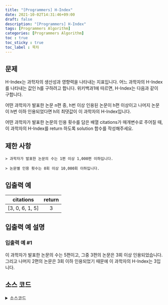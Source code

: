 ```yaml
---
title: "[Programmers] H-Index"
date: 2021-10-02T14:31:46+09:00
draft: false
description: "[Programmers] H-Index"
tags: [Programmers Algorithm]
categories: [Programmers Algorithm]
toc : true
toc_sticky : true
toc_label : 목차
---
```

## 문제
H-Index는 과학자의 생산성과 영향력을 나타내는 지표입니다. 어느 과학자의 H-Index를 나타내는 값인 h를 구하려고 합니다. 위키백과1에 따르면, H-Index는 다음과 같이 구합니다.

어떤 과학자가 발표한 논문 n편 중, h번 이상 인용된 논문이 h편 이상이고 나머지 논문이 h번 이하 인용되었다면 h의 최댓값이 이 과학자의 H-Index입니다.

어떤 과학자가 발표한 논문의 인용 횟수를 담은 배열 citations가 매개변수로 주어질 때, 이 과학자의 H-Index를 return 하도록 solution 함수를 작성해주세요.

## 제한 사항

    > 과학자가 발표한 논문의 수는 1편 이상 1,000편 이하입니다.

    > 논문별 인용 횟수는 0회 이상 10,000회 이하입니다.

## 입출력 예

|citations|return|
|:-----------------:|:----------------------:|
|[3, 0, 6, 1, 5]|3|


## 입출력 예 설명

### 입출력 예 #1

이 과학자가 발표한 논문의 수는 5편이고, 그중 3편의 논문은 3회 이상 인용되었습니다. 그리고 나머지 2편의 논문은 3회 이하 인용되었기 때문에 이 과학자의 H-Index는 3입니다.


## 소스 코드

<details>
<summary>소스코드</summary>
<div markdown="1">

```javascript
function solution(citations){
	citations = citations.sort((a,b) => b-a);
	var i = 0;
	while(i+1 <= citations[i]){
		i++;
	};
	return i;
};
```
</div>
</details>